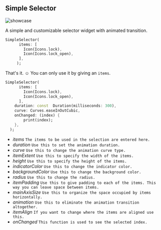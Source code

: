 ## Simple Selector

![showcase](https://github.com/sameteyisan/simple_selector/blob/main/sample.gif)

A simple and customizable selector widget with animated transition.

```dart
SimpleSelector(
      items: [
        Icon(Icons.lock),
        Icon(Icons.lock_open),
      ],
     );
```

That's it. ☺️ You can only use it by giving an ``items``.

```dart
SimpleSelector(
      items: [
        Icon(Icons.lock),
        Icon(Icons.lock_open),
      ],
    duration: const  Duration(milliseconds: 300),
	curve: Curves.easeInOutCubic,
	onChanged: (index) {
		print(index);
	},
  );
```

 -  *items*  `The items to be used in the selection are entered here.`
 - *duration*  `Use this to set the animation duration.`
 - *curve*  `Use this to change the animation curve type.`
 - *itemExtent*  `Use this to specify the width of the items.`
 - *height*  `Use this to specify the height of the items.`
 - *indicatorColor*  `Use this to change the indicator color.`
 - *backgroundColor*  `Use this to change the background color.`
 - *radius*  `Use this to change the radius.`
 - *itemPadding*  `Use this to give padding to each of the items. This way you can leave space between items.`
 - *mainAxisSize*  `Use this to organize the space occupied by items horizontally.`
 - *animation*  `Use this to eliminate the animation transition altogether.`
 - *itemAlign*  `If you want to change where the items are aligned use this.`
 - *onChanged*  `This function is used to see the selected index.`